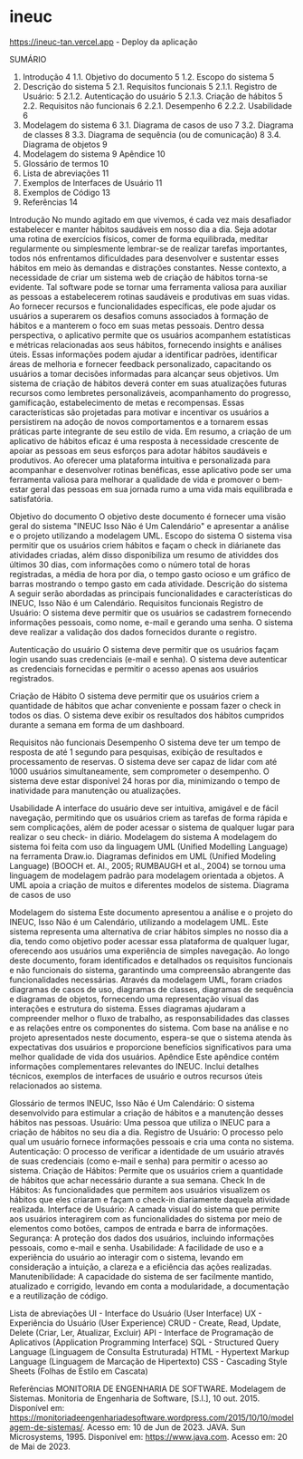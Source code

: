 # ineuc

https://ineuc-tan.vercel.app - Deploy da aplicação

SUMÁRIO
1.	Introdução	4
1.1.	Objetivo do documento	5
1.2.	Escopo do sistema	5
2.	Descrição do sistema	5
2.1.	Requisitos funcionais	5
2.1.1.	Registro de Usuário:	5
2.1.2.	Autenticação do usuário	5
2.1.3.	Criação de hábitos	5
2.2.	Requisitos não funcionais	6
2.2.1.	Desempenho	6
2.2.2.	Usabilidade	6
3.	Modelagem do sistema	6
3.1.	Diagrama de casos de uso	7
3.2.	Diagrama de classes	8
3.3.	Diagrama de sequência (ou de comunicação)	8
3.4.	Diagrama de objetos	9
4.	Modelagem do sistema	9
Apêndice	10
1.	Glossário de termos	10
2.	Lista de abreviações	11
3.	Exemplos de Interfaces de Usuário	11
4.	Exemplos de Código	13
5.	Referências	14

Introdução
No mundo agitado em que vivemos, é cada vez mais desafiador estabelecer e manter hábitos saudáveis em nosso dia a dia. Seja adotar uma rotina de exercícios físicos, comer de forma equilibrada, meditar regularmente ou simplesmente lembrar-se de realizar tarefas importantes, todos nós enfrentamos dificuldades para desenvolver e sustentar esses hábitos em meio às demandas e distrações constantes.
Nesse contexto, a necessidade de criar um sistema web de criação de hábitos torna-se evidente. Tal software pode se tornar uma ferramenta valiosa para auxiliar as pessoas a estabelecerem rotinas saudáveis e produtivas em suas vidas. Ao fornecer recursos e funcionalidades específicas, ele pode ajudar os usuários a superarem os desafios comuns associados à formação de hábitos e a manterem o foco em suas metas pessoais.
Dentro dessa perspectiva, o aplicativo permite que os usuários acompanhem estatísticas e métricas relacionadas aos seus hábitos, fornecendo insights e análises úteis. Essas informações podem ajudar a identificar padrões, identificar áreas de melhoria e fornecer feedback personalizado, capacitando os usuários a tomar decisões informadas para alcançar seus objetivos.
Um sistema de criação de hábitos deverá conter em suas atualizações futuras recursos como lembretes personalizáveis, acompanhamento do progresso, gamificação, estabelecimento de metas e recompensas. Essas características são projetadas para motivar e incentivar os usuários a persistirem na adoção de novos comportamentos e a tornarem essas práticas parte integrante de seu estilo de vida.
Em resumo, a criação de um aplicativo de hábitos eficaz é uma resposta à necessidade crescente de apoiar as pessoas em seus esforços para adotar hábitos saudáveis e produtivos. Ao oferecer uma plataforma intuitiva e personalizada para acompanhar e desenvolver rotinas benéficas, esse aplicativo pode ser uma ferramenta valiosa para melhorar a qualidade de vida e promover o bem-estar geral das pessoas em sua jornada rumo a uma vida mais equilibrada e satisfatória.

Objetivo do documento
O objetivo deste documento é fornecer uma visão geral do sistema "INEUC Isso Não é Um Calendário" e apresentar a análise e o projeto utilizando a modelagem UML.
Escopo do sistema
O sistema visa permitir que os usuários criem hábitos e façam o check in diárianete das atividades criadas, além disso disponibiliza um resumo de atividdes dos últimos 30 dias, com informações como o número total de horas registradas, a média de hora por dia, o tempo gasto ocioso e um gráfico de barras mostrando o tempo gasto em cada atividade.
Descrição do sistema
A seguir serão abordadas as principais funcionalidades e características do INEUC, Isso Não é um Calendário.
Requisitos funcionais
Registro de Usuário:
O sistema deve permitir que os usuários se cadastrem fornecendo informações pessoais, como nome, e-mail e gerando uma senha.
O sistema deve realizar a validação dos dados fornecidos durante o registro.

Autenticação do usuário
O sistema deve permitir que os usuários façam login usando suas credenciais (e-mail e senha).
O sistema deve autenticar as credenciais fornecidas e permitir o acesso apenas aos usuários registrados.

Criação de Hábito
O sistema deve permitir que os usuários criem a quantidade de hábitos que achar conveniente e possam fazer o check in todos os dias. 
O sistema deve exibir os resultados dos hábitos cumpridos durante a semana em forma de um dashboard. 

Requisitos não funcionais
Desempenho
O sistema deve ter um tempo de resposta de até 1 segundo para pesquisas, exibição de resultados e processamento de reservas.
O sistema deve ser capaz de lidar com até 1000 usuários simultaneamente, sem comprometer o desempenho.
O sistema deve estar disponível 24 horas por dia, minimizando o tempo de inatividade para manutenção ou atualizações.

Usabilidade
A interface do usuário deve ser intuitiva, amigável e de fácil navegação, permitindo que os usuários criem as tarefas de forma rápida e sem complicações, além de poder acessar o sistema de qualquer lugar para realizar o seu check- in diário.
Modelagem do sistema
A modelagem do sistema foi feita com uso da linguagem UML (Unified Modelling Language) na ferramenta Draw.io. Diagramas definidos em UML (Unified Modeling Language) (BOOCH et. Al., 2005; RUMBAUGH et al., 2004) se tornou uma linguagem de modelagem padrão para modelagem orientada a objetos. A UML apoia a criação de muitos e diferentes modelos de sistema.
Diagrama de casos de uso

Modelagem do sistema
Este documento apresentou a análise e o projeto do INEUC, Isso Não é um Calendário, utilizando a modelagem UML. Este sistema representa uma alternativa de criar hábitos simples no nosso dia a dia, tendo como objetivo poder acessar essa plataforma de qualquer lugar, oferecendo aos usuários uma experiência de simples navegação.
Ao longo deste documento, foram identificados e detalhados os requisitos funcionais e não funcionais do sistema, garantindo uma compreensão abrangente das funcionalidades necessárias.
Através da modelagem UML, foram criados diagramas de casos de uso, diagramas de classes, diagramas de sequência e diagramas de objetos, fornecendo uma representação visual das interações e estrutura do sistema. Esses diagramas ajudaram a compreender melhor o fluxo de trabalho, as responsabilidades das classes e as relações entre os componentes do sistema.
Com base na análise e no projeto apresentados neste documento, espera-se que o sistema atenda às expectativas dos usuários e proporcione benefícios significativos para uma melhor qualidade de vida dos usuários.
Apêndice
Este apêndice contém informações complementares relevantes do INEUC. Inclui detalhes técnicos, exemplos de interfaces de usuário e outros recursos úteis relacionados ao sistema.

Glossário de termos
INEUC, Isso Não é Um Calendário: O sistema desenvolvido para estimular a criação de hábitos e a manutenção desses hábitos nas pessoas.
Usuário: Uma pessoa que utiliza o INEUC para a criação de hábitos no seu dia a dia.
Registro de Usuário: O processo pelo qual um usuário fornece informações pessoais e cria uma conta no sistema.
Autenticação: O processo de verificar a identidade de um usuário através de suas credenciais (como e-mail e senha) para permitir o acesso ao sistema.
Criação de Hábitos: Permite que os usuários criem a quantidade de hábitos que achar necessário durante a sua semana.
Check In de Hábitos: As funcionalidades que permitem aos usuários visualizem os hábitos que eles criaram e façam o check-in diariamente daquela atividade realizada.
Interface de Usuário: A camada visual do sistema que permite aos usuários interagirem com as funcionalidades do sistema por meio de elementos como botões, campos de entrada e barra de informações.
Segurança: A proteção dos dados dos usuários, incluindo informações pessoais, como e-mail e senha.
Usabilidade: A facilidade de uso e a experiência do usuário ao interagir com o sistema, levando em consideração a intuição, a clareza e a eficiência das ações realizadas.
Manutenibilidade: A capacidade do sistema de ser facilmente mantido, atualizado e corrigido, levando em conta a modularidade, a documentação e a reutilização de código.

Lista de abreviações
UI - Interface do Usuário (User Interface)
UX - Experiência do Usuário (User Experience)
CRUD - Create, Read, Update, Delete (Criar, Ler, Atualizar, Excluir)
API - Interface de Programação de Aplicativos (Application Programming Interface)
SQL - Structured Query Language (Linguagem de Consulta Estruturada)
HTML - Hypertext Markup Language (Linguagem de Marcação de Hipertexto)
CSS - Cascading Style Sheets (Folhas de Estilo em Cascata)

Referências
MONITORIA DE ENGENHARIA DE SOFTWARE. Modelagem de Sistemas. Monitoria de Engenharia de Software, [S.l.], 10 out. 2015. Disponível em: https://monitoriadeengenhariadesoftware.wordpress.com/2015/10/10/modelagem-de-sistemas/. Acesso em: 10 de Jun de 2023.
JAVA. Sun Microsystems, 1995. Disponível em: https://www.java.com. Acesso em: 20 de Mai de 2023.
